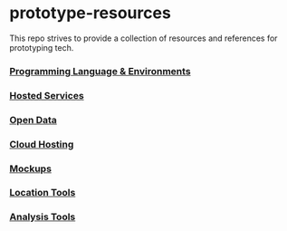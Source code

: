 # prototype-resources
This repo strives to provide a collection of resources and references for prototyping tech. 

### [Programming Language & Environments](https://github.com/RoaringForkTech/prototype-resources/blob/master/languages.md)

### [Hosted Services](https://github.com/RoaringForkTech/prototype-resources/blob/master/hosted-services.md)

### [Open Data](https://github.com/RoaringForkTech/prototype-resources/blob/master/open-data.md)

### [Cloud Hosting](https://github.com/RoaringForkTech/prototype-resources/blob/master/cloud-hosting.md)

### [Mockups](https://github.com/RoaringForkTech/prototype-resources/blob/master/mockup-prototyping.md)

### [Location Tools](https://github.com/RoaringForkTech/prototype-resources/blob/master/gis-tools.md)

### [Analysis Tools](https://github.com/RoaringForkTech/prototype-resources/blob/master/analysis-tools.md)
